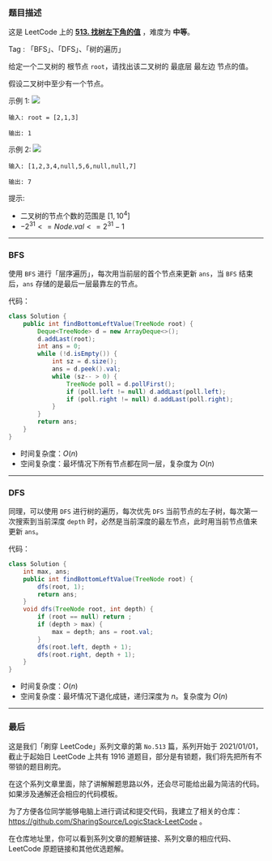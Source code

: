 ### 题目描述

这是 LeetCode 上的 **[513. 找树左下角的值](https://leetcode.cn/problems/find-bottom-left-tree-value/solution/by-ac_oier-sv59/)** ，难度为 **中等**。

Tag : 「BFS」、「DFS」、「树的遍历」



给定一个二叉树的 根节点 `root`，请找出该二叉树的 最底层 最左边 节点的值。

假设二叉树中至少有一个节点。

示例 1:
![](https://assets.leetcode.com/uploads/2020/12/14/tree1.jpg)
```
输入: root = [2,1,3]

输出: 1
```
示例 2:
![](https://assets.leetcode.com/uploads/2020/12/14/tree2.jpg)
```
输入: [1,2,3,4,null,5,6,null,null,7]

输出: 7
```

提示:
* 二叉树的节点个数的范围是 $[1,10^4]$
* $-2^{31} <= Node.val <= 2^{31} - 1$

---

### BFS

使用 `BFS` 进行「层序遍历」，每次用当前层的首个节点来更新 `ans`，当 `BFS` 结束后，`ans` 存储的是最后一层最靠左的节点。

代码：
```Java
class Solution {
    public int findBottomLeftValue(TreeNode root) {
        Deque<TreeNode> d = new ArrayDeque<>();
        d.addLast(root);
        int ans = 0;
        while (!d.isEmpty()) {
            int sz = d.size();
            ans = d.peek().val;
            while (sz-- > 0) {
                TreeNode poll = d.pollFirst();
                if (poll.left != null) d.addLast(poll.left);
                if (poll.right != null) d.addLast(poll.right);
            }
        }
        return ans;
    }
}
```
* 时间复杂度：$O(n)$
* 空间复杂度：最坏情况下所有节点都在同一层，复杂度为 $O(n)$

---

### DFS

同理，可以使用 `DFS`  进行树的遍历，每次优先 `DFS` 当前节点的左子树，每次第一次搜索到当前深度 `depth` 时，必然是当前深度的最左节点，此时用当前节点值来更新 `ans`。

代码：
```Java
class Solution {
    int max, ans;
    public int findBottomLeftValue(TreeNode root) {
        dfs(root, 1);
        return ans;
    }
    void dfs(TreeNode root, int depth) {
        if (root == null) return ;
        if (depth > max) {
            max = depth; ans = root.val;
        }
        dfs(root.left, depth + 1);
        dfs(root.right, depth + 1);
    }
}
```
* 时间复杂度：$O(n)$
* 空间复杂度：最坏情况下退化成链，递归深度为 $n$。复杂度为 $O(n)$

---

### 最后

这是我们「刷穿 LeetCode」系列文章的第 `No.513` 篇，系列开始于 2021/01/01，截止于起始日 LeetCode 上共有 1916 道题目，部分是有锁题，我们将先把所有不带锁的题目刷完。

在这个系列文章里面，除了讲解解题思路以外，还会尽可能给出最为简洁的代码。如果涉及通解还会相应的代码模板。

为了方便各位同学能够电脑上进行调试和提交代码，我建立了相关的仓库：https://github.com/SharingSource/LogicStack-LeetCode 。

在仓库地址里，你可以看到系列文章的题解链接、系列文章的相应代码、LeetCode 原题链接和其他优选题解。

